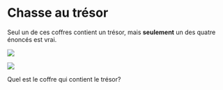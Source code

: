 # Chasse au trésor

Seul un de ces coffres contient un trésor, mais **seulement** un des quatre énoncés est vrai.

![](https://github.com/supportingami/sami-maths-club/blob/master/maths-club-pack/images/treasure-hunt-1.png?raw=true)

![](https://github.com/supportingami/sami-maths-club/blob/master/maths-club-pack/images/treasure-hunt-2.png?raw=true)

Quel est le coffre qui contient le trésor?





